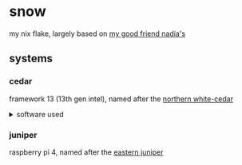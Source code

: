 # snow

my nix flake, largely based on [my good friend nadia's](https://github.com/nyadiia/snow)

## systems

### cedar

framework 13 (13th gen intel), named after the [northern white-cedar](https://en.wikipedia.org/wiki/Thuja_occidentalis)

<details>
<summary>software used</summary>

<table>
    <thead>
        <tr>
            <th>category</th>
            <th>software</th>
        </tr>
    </thead>
    <tbody>
        <tr>
            <td rowspan=2>WM</td>
            <td>hyprland & ecosystem</td>
        </tr>
        <tr>
            <td>ironbar</td>
        </tr>
        <tr>
            <td>shell</td>
            <td>fish</td>
        </tr>
    </tbody>
</table>


</details>

### juniper

raspberry pi 4, named after the [eastern juniper](https://en.wikipedia.org/wiki/Juniperus_virginiana)